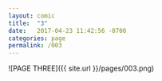 ```yaml
---
layout: comic
title:  "3"
date:   2017-04-23 11:42:56 -0700
categories: page
permalink: /003
---
```

![PAGE THREE]({{ site.url }}/pages/003.png)
